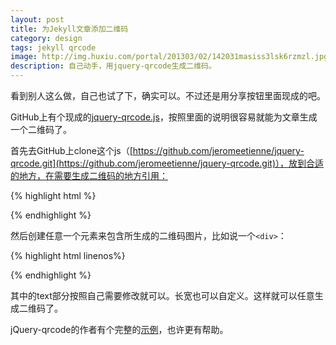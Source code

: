 ```yaml
---
layout: post
title: 为Jekyll文章添加二维码
category: design
tags: jekyll qrcode
image: http://img.huxiu.com/portal/201303/02/142031masiss3lsk6rzmzl.jpg
description: 自己动手，用jquery-qrcode生成二维码。
---
```


看到别人这么做，自己也试了下，确实可以。不过还是用分享按钮里面现成的吧。

GitHub上有个现成的[jquery-qrcode.js](https://github.com/jeromeetienne/jquery-qrcode)，按照里面的说明很容易就能为文章生成一个二维码了。

首先去GitHub上clone这个js（[https://github.com/jeromeetienne/jquery-qrcode.git](https://github.com/jeromeetienne/jquery-qrcode.git)），放到合适的地方，在需要生成二维码的地方引用：

{% highlight html %}
<script type="text/javascript" src="jquery.qrcode.min.js"></script>
{% endhighlight %}

然后创建任意一个元素来包含所生成的二维码图片，比如说一个`<div>`：

{% highlight html linenos%}
<div id="qrcode"></div>

<script type="text/javascript">
  $("#code").qrcode({
    width: 150,
    height: 150,
    text: "{{ page.url | prepend: site.url }}"
  });
</script>
{% endhighlight %}

其中的text部分按照自己需要修改就可以。长宽也可以自定义。这样就可以任意生成二维码了。

jQuery-qrcode的作者有个完整的[示例](https://github.com/jeromeetienne/jquery-qrcode/blob/master/examples/basic.html)，也许更有帮助。
